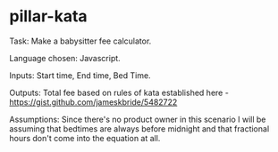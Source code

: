 pillar-kata
===========
Task: Make a babysitter fee calculator.

Language chosen: Javascript.

Inputs: Start time, End time, Bed Time.

Outputs: Total fee based on rules of kata established here - https://gist.github.com/jameskbride/5482722

Assumptions: Since there's no product owner in this scenario I will be assuming that bedtimes are always before midnight and that fractional hours don't come into the equation at all.